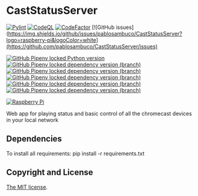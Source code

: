 # CastStatusServer
[![Pylint](https://github.com/pablosambuco/CastStatusServer/workflows/Pylint/badge.svg)](https://github.com/pablosambuco/CastStatusServer/actions?query=workflow%3APylint)
[![CodeQL](https://github.com/pablosambuco/CastStatusServer/workflows/CodeQL/badge.svg)](https://github.com/pablosambuco/CastStatusServer/actions?query=workflow%3ACodeQL)
[![CodeFactor](https://www.codefactor.io/repository/github/pablosambuco/caststatusserver/badge)](https://www.codefactor.io/repository/github/pablosambuco/caststatusserver)
[![GitHub issues](https://img.shields.io/github/issues/pablosambuco/CastStatusServer?logo=raspberry-pi&logoColor=white](https://github.com/pablosambuco/CastStatusServer/issues)

[![GitHub Pipenv locked Python version](https://img.shields.io/github/pipenv/locked/python-version/pablosambuco/CastStatusServer?logo=python&logoColor=white)](https://www.python.org/)
[![GitHub Pipenv locked dependency version (branch)](https://img.shields.io/github/pipenv/locked/dependency-version/pablosambuco/CastStatusServer/bottle/master)](https://bottlepy.org/) 
[![GitHub Pipenv locked dependency version (branch)](https://img.shields.io/github/pipenv/locked/dependency-version/pablosambuco/CastStatusServer/pychromecast/master?logo=google-chrome&logoColor=white)](https://github.com/home-assistant-libs/pychromecast)
[![GitHub Pipenv locked dependency version (branch)](https://img.shields.io/github/pipenv/locked/dependency-version/pablosambuco/CastStatusServer/gevent-websocket/master)]()
[![GitHub Pipenv locked dependency version (branch)](https://img.shields.io/github/pipenv/locked/dependency-version/pablosambuco/CastStatusServer/gevent/master)]()
[![GitHub Pipenv locked dependency version (branch)](https://img.shields.io/github/pipenv/locked/dependency-version/pablosambuco/CastStatusServer/websockets/master)]()

[![Raspberry Pi](https://img.shields.io/badge/gadget-Raspberry%20Pi-red.svg?logo=raspberry-pi&logoColor=white)](https://www.raspberrypi.org)

Web app for playing status and basic control of all the chromecast devices in your local network

## Dependencies

To install all requirements: pip install -r requirements.txt

## Copyright and License

[The MIT license](LICENSE).
